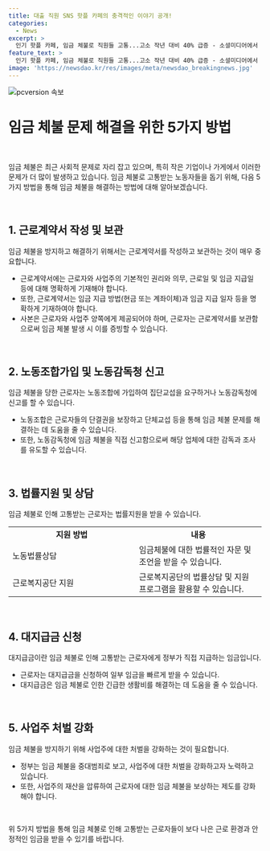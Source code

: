 ```yaml
---
title: 대출 직원 SNS 핫플 카페의 충격적인 이야기 공개!
categories:
  - News
excerpt: >
  인기 핫플 카페, 임금 체불로 직원들 고통...고소 작년 대비 40% 급증 - 소셜미디어에서 큰 인기를 끈 카페가 있었으나 경영 악화로 많은 지점을 폐쇄하고, 직원들에게 임금을 제때 주지 않았다는 사실이 드러났습니다. 특히 지난 한 해 동안 임금을 받지 못한 직원들의 수는 40% 이상 증가한 것으로 확인됐으며, 이에 정부는 임금 체불 문제를 중대범죄로 보고 처벌을 강화할 예정이라고 밝혔습니다.
feature_text: >
  인기 핫플 카페, 임금 체불로 직원들 고통...고소 작년 대비 40% 급증 - 소셜미디어에서 큰 인기를 끈 카페가 있었으나 경영 악화로 많은 지점을 폐쇄하고, 직원들에게 임금을 제때 주지 않았다는 사실이 드러났습니다. 특히 지난 한 해 동안 임금을 받지 못한 직원들의 수는 40% 이상 증가한 것으로 확인됐으며, 이에 정부는 임금 체불 문제를 중대범죄로 보고 처벌을 강화할 예정이라고 밝혔습니다.
image: 'https://newsdao.kr/res/images/meta/newsdao_breakingnews.jpg'
---
```


<p><img src="https://newsdao.kr/res/images/meta/newsdao_breakingnews.jpg" alt="pcversion 속보" /></p>

<h1>임금 체불 문제 해결을 위한 5가지 방법</h1>

<p data-ke-size="size16">&nbsp;</p>

<p>임금 체불은 최근 사회적 문제로 자리 잡고 있으며, 특히 작은 기업이나 가게에서 이러한 문제가 더 많이 발생하고 있습니다. 임금 체불로 고통받는 노동자들을 돕기 위해, 다음 5가지 방법을 통해 임금 체불을 해결하는 방법에 대해 알아보겠습니다.</p>

<p data-ke-size="size16">&nbsp;</p>

<h2 data-ke-size="size26">1. 근로계약서 작성 및 보관</h2>

<p data-ke-size="size16">임금 체불을 방지하고 해결하기 위해서는 근로계약서를 작성하고 보관하는 것이 매우 중요합니다. </p>

<ul>
  <li>근로계약서에는 근로자와 사업주의 기본적인 권리와 의무, 근로일 및 임금 지급일 등에 대해 명확하게 기재해야 합니다.</li>
  <li>또한, 근로계약서는 임금 지급 방법(현금 또는 계좌이체)과 임금 지급 일자 등을 명확하게 기재하여야 합니다.</li>
  <li>사본은 근로자와 사업주 양쪽에게 제공되어야 하며, 근로자는 근로계약서를 보관함으로써 임금 체불 발생 시 이를 증빙할 수 있습니다.</li>
</ul>

<p data-ke-size="size16">&nbsp;</p>

<h2 data-ke-size="size26">2. 노동조합가입 및 노동감독청 신고</h2>

<p data-ke-size="size16">임금 체불을 당한 근로자는 노동조합에 가입하여 집단교섭을 요구하거나 노동감독청에 신고를 할 수 있습니다. </p>

<ul>
  <li>노동조합은 근로자들의 단결권을 보장하고 단체교섭 등을 통해 임금 체불 문제를 해결하는 데 도움을 줄 수 있습니다.</li>
  <li>또한, 노동감독청에 임금 체불을 직접 신고함으로써 해당 업체에 대한 감독과 조사를 유도할 수 있습니다.</li>
</ul>

<p data-ke-size="size16">&nbsp;</p>

<h2 data-ke-size="size26">3. 법률지원 및 상담</h2>

<p data-ke-size="size16">임금 체불로 인해 고통받는 근로자는 법률지원을 받을 수 있습니다. </p>

<table>
  <tr>
    <td style="text-align: center; width: 49.5%; height: 17px;"><b>지원 방법</b></td>
    <td style="text-align: center; width: 49.5%; height: 17px;"><b>내용</b></td>
  </tr>
  <tr>
    <td style="text-align: left;">노동법률상담</td>
    <td style="text-align: left;">임금체불에 대한 법률적인 자문 및 조언을 받을 수 있습니다.</td>
  </tr>
  <tr>
    <td style="text-align: left;">근로복지공단 지원</td>
    <td style="text-align: left;">근로복지공단의 법률상담 및 지원 프로그램을 활용할 수 있습니다.</td>
  </tr>
</table>

<p data-ke-size="size16">&nbsp;</p>

<h2 data-ke-size="size26">4. 대지급금 신청</h2>

<p data-ke-size="size16">대지급금이란 임금 체불로 인해 고통받는 근로자에게 정부가 직접 지급하는 임금입니다. </p>

<ul>
  <li>근로자는 대지급금을 신청하여 일부 임금을 빠르게 받을 수 있습니다.</li>
  <li>대지급금은 임금 체불로 인한 긴급한 생활비를 해결하는 데 도움을 줄 수 있습니다.</li>
</ul>

<p data-ke-size="size16">&nbsp;</p>

<h2 data-ke-size="size26">5. 사업주 처벌 강화</h2>

<p data-ke-size="size16">임금 체불을 방지하기 위해 사업주에 대한 처벌을 강화하는 것이 필요합니다. </p>

<ul>
  <li>정부는 임금 체불을 중대범죄로 보고, 사업주에 대한 처벌을 강화하고자 노력하고 있습니다.</li>
  <li>또한, 사업주의 재산을 압류하여 근로자에 대한 임금 체불을 보상하는 제도를 강화해야 합니다.</li>
</ul>

<p data-ke-size="size16">&nbsp;</p>

<p>위 5가지 방법을 통해 임금 체불로 인해 고통받는 근로자들이 보다 나은 근로 환경과 안정적인 임금을 받을 수 있기를 바랍니다.</p>

